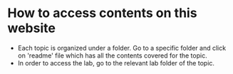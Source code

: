 # How to access contents on this website
- Each topic is organized under a folder. Go to a specific folder and click on 'readme' file which has all the contents covered for the topic.   
- In order to access the lab, go to the relevant lab folder of the topic.
